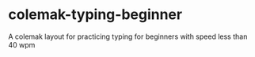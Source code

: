 # colemak-typing-beginner
A colemak layout for practicing typing for beginners with speed less than 40 wpm
